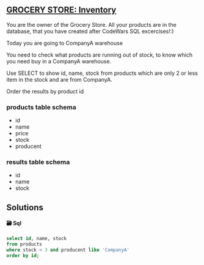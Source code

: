 ## [GROCERY STORE: Inventory](https://www.codewars.com/kata/5a8eb3fb57c562110f0000a1)

You are the owner of the Grocery Store. All your products are in the database, that you have created after CodeWars SQL excercises!:)

Today you are going to CompanyA warehouse

You need to check what products are running out of stock, to know which you need buy in a CompanyA warehouse.

Use SELECT to show id, name, stock from products which are only 2 or less item in the stock and are from CompanyA.

Order the results by product id

### products table schema
- id
- name
- price
- stock
- producent


### results table schema
- id
- name
- stock

## Solutions
#### 🗃️ Sql
```sql
select id, name, stock
from products
where stock < 3 and producent like 'CompanyA'
order by id;
```

